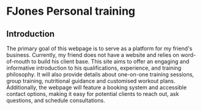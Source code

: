 # FJones Personal training

## Introduction

The primary goal of this webpage is to serve as a platform for my friend's business. Currently, my friend does not have a website and relies on word-of-mouth to build his client base. This site aims to offer an engaging and informative introduction to his qualifications, experience, and training philosophy. It will also provide details about one-on-one training sessions, group training, nutritional guidance and customised workout plans. Additionally, the webpage will feature a booking system and accessible contact options, making it easy for potential clients to reach out, ask questions, and schedule consultations.
